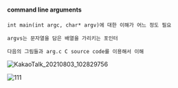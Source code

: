 #### command line arguments 

	int main(int argc, char* argv)에 대한 이해가 어느 정도 필요

	argvs는 문자열을 담은 배열을 가리키는 포인터

	다음의 그림들과 arg.c C source code를 이용해서 이해


![KakaoTalk_20210803_102829756](https://user-images.githubusercontent.com/59076451/127943423-9f7a5629-4f71-4a43-baf1-016c09d3ec62.jpg)

![111](https://user-images.githubusercontent.com/59076451/127943334-384b000e-9290-4d26-b451-09883c8a9b60.PNG)
